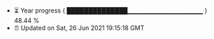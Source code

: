 - ⏳ Year progress { ██████████████▁▁▁▁▁▁▁▁▁▁▁▁▁▁▁▁ } 48.44 %
- ⏰ Updated on Sat, 26 Jun 2021 19:15:18 GMT

